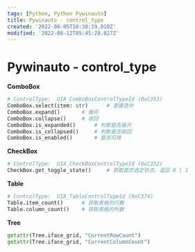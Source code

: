 ```yaml
---
tags: [Python, Python Pywinauto]
title: Pywinauto - control_type
created: '2022-08-05T10:30:19.010Z'
modified: '2022-08-12T05:45:28.027Z'
---
```


# Pywinauto - control_type

**ComboBox**

```python
# ControlType:  UIA_ComboBoxControlTypeId (0xC353)
ComboBox.select(item: str)		# 直接选中
ComboBox.expand()		# 展开
ComboBox.collapse()		# 收回
ComboBox.is_expanded()		# 判断是否展开
ComboBox.is_collapsed()		# 判断是否收回
ComboBox.is_enabled()		# 是否可用
```

**CheckBox**

```python
# ControlType:	UIA_CheckBoxControlTypeId (0xC352)
CheckBox.get_toggle_state()		# 获取是否选定状态，返回 0 | 1
```

**Table**

```python
# ControlType:	UIA_TableControlTypeId (0xC374)
Table.item_count()		# 获取表格的行数
Table.column_count()	# 获取表格的列数
```

**Tree**

```python
getattr(Tree.iface_grid, "CurrentRowCount")
getattr(Tree.iface_grid, "CurrentColumnCount")
```



